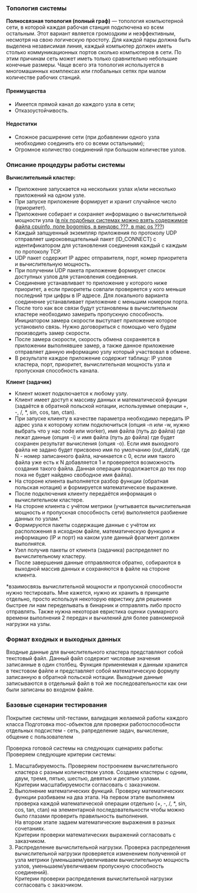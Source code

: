 ### Топология системы
**Полносвязная топология (полный граф)** — топология компьютерной сети, в которой каждая рабочая станция подключена ко всем остальным. Этот вариант является громоздким и неэффективным, несмотря на свою логическую простоту. Для каждой пары должна быть выделена независимая линия, каждый компьютер должен иметь столько коммуникационных портов сколько компьютеров в сети. По этим причинам сеть может иметь только сравнительно небольшие конечные размеры. Чаще всего эта топология используется в многомашинных комплексах или глобальных сетях при малом количестве рабочих станций.

#### Преимущества
- Имеется прямой канал до каждого узла в сети;
- Отказоустойчивость.

#### Недостатки
- Сложное расширение сети (при добавлении одного узла необходимо соединить его со всеми остальными);
- Огромное количество соединений при большом количестве узлов.


### Описание процедуры работы системы
**Вычислительный кластер:**
- Приложение запускается на нескольких узлах и/или несколько приложений на одном узле.
- При запуске приложение формирует и хранит случайное число (приоритет).
- Приложение собирает и сохраняет информацию о вычислительной мощности узла (<u>в nix подобных системах можно взять содержимое файла cpuinfo, поле bogomips, в виндовс ???, в mac os ???</u>) 
- Каждый запщуенный экземпляр приложения по протоколу UDP отправляет широковещательный пакет (ID_CONNECT) с идентификатором для установления соединения каждый с каждым по протоколу TCP.
- UDP пакет содержит IP адрес отправителя, порт, номер приоритета и вычислительную мощность.
- При получении UDP пакета приложение формирует список доступных узлов для установления соединения.
- Соединение устанавливает то приложение у которого ниже приоритет, а если приоритеты совпали проверяется у кого меньше последний три цифры в IP адресе. Для локального варианта соединение устанавливает приложение с меньшим номером порта.
- После того как все связи будут установлены в вычислительном кластере необходимо замерить пропускную способность. Инициатором замера скорости выступает приложение которое установило связь. Нужно договориться с помощью чего будем производить замер скорости.
- После замера скорости, скорость обмена сохраняется в приложении выполнявшее замер, а также данное приложение отправляет данную информацию узлу который участвовал в обмене.
- В результате каждое приложение содержит таблицу: IP узлов кластера, порт, приоритет, вычислительная мощность узла и пропускная способность канала.


**Клиент (задачик)**
- Клиент может подключается к любому узлу.
- Клиент имеет доступ к массиву данных и математической функции (задаётся в обратной польской нотации, используемые операции +, -, /, \*, sin, cos, tan, ctan).
- При запуске клиенту в качестве параметра необходимо передать IP адрес узла к которому хотим подключиться (опция -n или -w, нужно выбрать что у нас node или worker), имя файла (путь до файла) где лежат данные (опция -i) и имя файла (путь до файла) где будет сохранен результат вычисления (опция -o). Если имя выходного файла не задано будет присвоено имя по умолчанию (out_dataN, где N - номер записанного файла, начинается с 0, если имя такого файла уже есть к N добавляется 1 и проверяется возможность создания такого файла. Данная операция продолжается до тех пор пока не будет найдено свободное имя файла).
- На стороне клиента выполняется разбор функции (обратная польская нотация) и формируется математическое выражение.
- После подключения клиенту передаётся информация о вычислительном кластере.
- На стороне клиента с учётом метрики (учитывается вычислительная мощность и пропускная способность сети) выполняется разбиение данных по узлам.*
- Формируются пакеты содержащие данные с учётом их расположения в исходном файле, математическую функцию и информацию (IP и порт) на каком узле данный фрагмент должен выполнятся.
- Узел получив пакеты от клиента (задачика) распределяет по вычислительному кластеру.
- После завершения данные отправляются обратно, собираются в выходной массив данных и сохраняются в файле на стороне клиента.

*взаимосвязь вычислительной мощности и пропускной способности нужно тестировать.
Мне кажется, нужно их хранить в принципе отдельно, просто используя некоторую евристику для решениея быстрее ли нам переделывать в бинарник и отправлять либо просто отправлять.
Также нужна некоторая евристика оценки суммарного времени выполнения 2 передач и вычилений для более равномерной нагрузки на узлы.


### Формат входных и выходных данных
Входные данные для вычислительного кластера представляют собой текстовый файл. Данный файл содержит числовые значения записанные в один столбец. Функция применяемая к данным хранится в текстовом файле и представляет собой математическую формулу записанную в обратной польской нотации.
Выходные данные записываются в отдельный файл в той же последовательности как они были записаны во входном файле.

### Базовые сценарии тестирования
Покрытие системы unit-тестами, валидация желаемой работы каждого класса
Подготовка moc-объектов для проверки работоспособности отдельных подсистем - сеть, рапределение задач, вычисление, общение с пользователем

Проверка готовой системы на следующих сценариях работы:
Проверяем следующие критерии системы:  
1. Масштабируемость. Проверяем построением вычислительного кластера с разным количеством узлов. Создаем кластеры с одним, двум, тремя, пятью, шестью, девятью и десятью узлами.  
Критерии масштабируемости согласовать с заказчиком.  
2. Выполнение математических функций. Проверку математических функции разбиваем на два этапа. На первом этапе выполняем проверка каждой математической операции отдельно (+, -, /, *, sin, cos, tan, ctan) на элементарной последовательности чтобы можно было глазами проверить правильность выполнения.  
На втором этапе задаем математические выражения в разных сочетаниях.  
Критерии проверки математических выражений согласовать с заказчиком.  
3. Распределение вычислительной нагрузки. Проверка распределения вычислительной нагрузки проверяется изменением полученной от узла метрики (уменьшаем/увеличиваем вычислительную мощность узлов, уменьшаем/увеличиваем пропускную способность соединений).  
Критерии проверки распределения вычислительной нагрузки согласовать с заказчиком.
